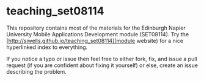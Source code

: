 # teaching_set08114
This repository contains most of the materials for the Edinburgh Napier University Mobile Applications Development module (SET08114). Try the [http://siwells.github.io/teaching_set08114](module website) for a nice hyperlinked index to everything.

If you notice a typo or issue then feel free to either fork, fix, and issue a pull request (if you are confident about fixing it yourself) or else, create an issue describing the problem.

